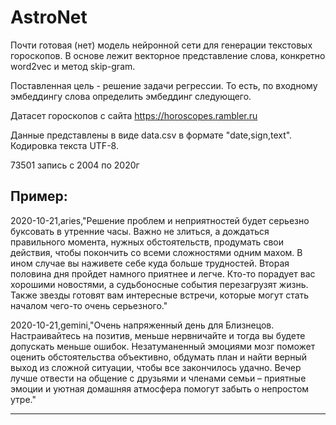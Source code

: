 # AstroNet

Почти готовая (нет) модель нейронной сети для генерации текстовых гороскопов. 
В основе лежит векторное представление слова, конкретно word2vec и метод skip-gram. 

Поставленная цель - решение задачи регрессии. То есть, по входному эмбеддингу слова 
определить эмбеддинг следующего.

Датасет гороскопов с сайта https://horoscopes.rambler.ru

Данные представлены в виде data.csv в формате "date,sign,text". Кодировка текста UTF-8.

73501 запись с 2004 по 2020г

## Пример:

2020-10-21,aries,"Решение проблем и неприятностей будет серьезно буксовать в утренние часы. Важно не злиться, а дождаться правильного момента, нужных обстоятельств, продумать свои действия, чтобы покончить со всеми сложностями одним махом. В ином случае вы наживете себе куда больше трудностей. Вторая половина дня пройдет намного приятнее и легче. Кто-то порадует вас хорошими новостями, а судьбоносные события перезагрузят жизнь. Также звезды готовят вам интересные встречи, которые могут стать началом чего-то очень серьезного."

2020-10-21,gemini,"Очень напряженный день для Близнецов. Настраивайтесь на позитив, меньше нервничайте и тогда вы будете допускать меньше ошибок. Незатуманенный эмоциями мозг поможет оценить обстоятельства объективно, обдумать план и найти верный выход из сложной ситуации, чтобы все закончилось удачно. Вечер лучше отвести на общение с друзьями и членами семьи – приятные эмоции и уютная домашняя атмосфера помогут забыть о непростом утре."

_______________________________________


